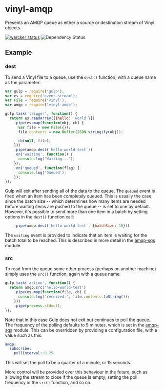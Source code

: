 # vinyl-amqp
Presents an AMQP queue as either a source or destination stream of Vinyl objects.

[![wercker status](https://app.wercker.com/status/10e6b819ab879fe8059f724ced477497/s/master "wercker status")](https://app.wercker.com/project/bykey/10e6b819ab879fe8059f724ced477497) ![Dependency Status](https://david-dm.org/markbirbeck/vinyl-amqp.svg)

## Example

### dest

To send a Vinyl file to a queue, use the `dest()` function, with a queue name as the parameter:

```javascript
var gulp = require('gulp');
var es = require('event-stream');
var File = require('vinyl');
var amqp = require('vinyl-amqp');

gulp.task('trigger', function() {
  return es.readArray([{hello: 'world'}])
    .pipe(es.map(function(obj, cb) {
      var file = new File({});
      file.contents = new Buffer(JSON.stringify(obj));

      cb(null, file);
    }))
    .pipe(amqp.dest('hello-world-test'))
    .on('waiting', function() {
      console.log('Waiting...');
    });
    .on('queued', function(flag) {
      console.log('Queued');
    });
});
```

Gulp will exit after sending all of the data to the queue. The `queued` event is fired when an item has been completely queued. This is usually the case, since the batch size -- which determines how many items are needed before waiting items are pushed to the queue -- is set to one by default. However, it's possible to send more than one item in a batch by setting options in the `dest()` function call:

```javascript
    .pipe(amqp.dest('hello-world-test', {batchSize: 10}))
```

The `waiting` event is provided to indicate that an item is waiting for the batch total to be reached. This is described in more detail in the [amqp-sqs](https://www.npmjs.com/package/amqp-sqs) module.

### src

To read from the queue some other process (perhaps on another machine) simply uses the `src()` function, again with a queue name:

```javascript
gulp.task('action', function() {
  return amqp.src('hello-world-test')
    .pipe(es.map(function(file, cb) {
      console.log('received:', file.contents.toString());
    }))
    .pipe(process.stdout);
});
```

Note that in this case Gulp does not exit but continues to poll the queue. The frequency of the polling defaults to 5 minutes, which is set in the [amqp-sqs](https://www.npmjs.com/package/amqp-sqs) module. This can be overridden by providing a configuration file, with a value such as this:

```yaml
amqp:
  subscribe:
    pollInterval: 0.25
```

This will set the poll to be a quarter of a minute, or 15 seconds.

More control will be provided over this behaviour in the future, such as allowing the stream to close if the queue is empty, setting the poll frequency in the `src()` function, and so on.
